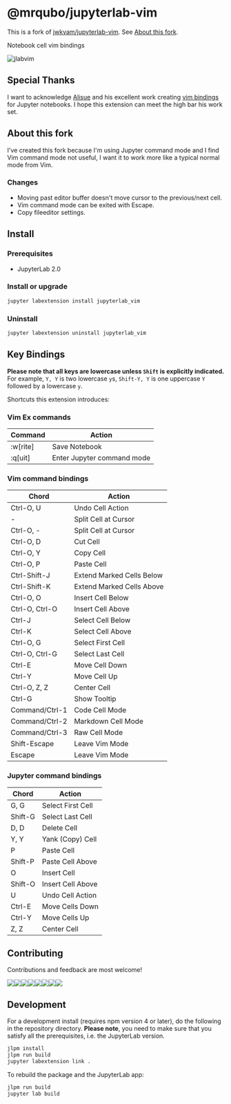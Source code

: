 # @mrqubo/jupyterlab-vim

This is a fork of [jwkvam/jupyterlab-vim](https://github.com/jwkvam/jupyterlab-vim). See [About this fork](#about-this-fork).

Notebook cell vim bindings

![jlabvim](https://user-images.githubusercontent.com/86304/38079432-b7596fd8-32f3-11e8-9ebd-4b9e7823f5f9.gif)

## Special Thanks

I want to acknowledge [Alisue](https://github.com/lambdalisue) and his excellent work creating [vim bindings](https://github.com/lambdalisue/jupyter-vim-binding) for Jupyter notebooks.
I hope this extension can meet the high bar his work set.

## About this fork

I've created this fork because I'm using Jupyter command mode and I find Vim command mode not useful, I want it to work more like a typical normal mode from Vim.

### Changes

- Moving past editor buffer doesn't move cursor to the previous/next cell.
- Vim command mode can be exited with Escape.
- Copy fileeditor settings.

## Install
### Prerequisites

* JupyterLab 2.0

### Install or upgrade

```bash
jupyter labextension install jupyterlab_vim
```

### Uninstall

```bash
jupyter labextension uninstall jupyterlab_vim
```

## Key Bindings

**Please note that all keys are lowercase unless `Shift` is explicitly indicated.**
For example, `Y, Y` is two lowercase `y`s, `Shift-Y, Y` is one uppercase `Y` followed by a lowercase `y`.

Shortcuts this extension introduces:

### Vim Ex commands

| Command  | Action                     |
| -------  | ------                     |
| :w[rite] | Save Notebook              |
| :q[uit]  | Enter Jupyter command mode |

### Vim command bindings

| Chord          | Action                    |
| -----          | -------                   |
| Ctrl-O, U      | Undo Cell Action          |
| -              | Split Cell at Cursor      |
| Ctrl-O, -      | Split Cell at Cursor      |
| Ctrl-O, D      | Cut Cell                  |
| Ctrl-O, Y      | Copy Cell                 |
| Ctrl-O, P      | Paste Cell                |
| Ctrl-Shift-J   | Extend Marked Cells Below |
| Ctrl-Shift-K   | Extend Marked Cells Above |
| Ctrl-O, O      | Insert Cell Below         |
| Ctrl-O, Ctrl-O | Insert Cell Above         |
| Ctrl-J         | Select Cell Below         |
| Ctrl-K         | Select Cell Above         |
| Ctrl-O, G      | Select First Cell         |
| Ctrl-O, Ctrl-G | Select Last Cell          |
| Ctrl-E         | Move Cell Down            |
| Ctrl-Y         | Move Cell Up              |
| Ctrl-O, Z, Z   | Center Cell               |
| Ctrl-G         | Show Tooltip              |
| Command/Ctrl-1 | Code Cell Mode            |
| Command/Ctrl-2 | Markdown Cell Mode        |
| Command/Ctrl-3 | Raw Cell Mode             |
| Shift-Escape   | Leave Vim Mode            |
| Escape         | Leave Vim Mode            |

### Jupyter command bindings

| Chord   | Action            |
| -----   | ------            |
| G, G    | Select First Cell |
| Shift-G | Select Last Cell  |
| D, D    | Delete Cell       |
| Y, Y    | Yank (Copy) Cell  |
| P       | Paste Cell        |
| Shift-P | Paste Cell Above  |
| O       | Insert Cell       |
| Shift-O | Insert Cell Above |
| U       | Undo Cell Action  |
| Ctrl-E  | Move Cells Down   |
| Ctrl-Y  | Move Cells Up     |
| Z, Z    | Center Cell       |

## Contributing

Contributions and feedback are most welcome!

[![](https://sourcerer.io/fame/jwkvam/jwkvam/jupyterlab-vim/images/0)](https://sourcerer.io/fame/jwkvam/jwkvam/jupyterlab-vim/links/0)[![](https://sourcerer.io/fame/jwkvam/jwkvam/jupyterlab-vim/images/1)](https://sourcerer.io/fame/jwkvam/jwkvam/jupyterlab-vim/links/1)[![](https://sourcerer.io/fame/jwkvam/jwkvam/jupyterlab-vim/images/2)](https://sourcerer.io/fame/jwkvam/jwkvam/jupyterlab-vim/links/2)[![](https://sourcerer.io/fame/jwkvam/jwkvam/jupyterlab-vim/images/3)](https://sourcerer.io/fame/jwkvam/jwkvam/jupyterlab-vim/links/3)[![](https://sourcerer.io/fame/jwkvam/jwkvam/jupyterlab-vim/images/4)](https://sourcerer.io/fame/jwkvam/jwkvam/jupyterlab-vim/links/4)[![](https://sourcerer.io/fame/jwkvam/jwkvam/jupyterlab-vim/images/5)](https://sourcerer.io/fame/jwkvam/jwkvam/jupyterlab-vim/links/5)[![](https://sourcerer.io/fame/jwkvam/jwkvam/jupyterlab-vim/images/6)](https://sourcerer.io/fame/jwkvam/jwkvam/jupyterlab-vim/links/6)[![](https://sourcerer.io/fame/jwkvam/jwkvam/jupyterlab-vim/images/7)](https://sourcerer.io/fame/jwkvam/jwkvam/jupyterlab-vim/links/7)

## Development

For a development install (requires npm version 4 or later), do the following in the repository directory. **Please note**, you need to make sure that you satisfy all the prerequisites, i.e. the JupyterLab version.

```bash
jlpm install
jlpm run build
jupyter labextension link .
```

To rebuild the package and the JupyterLab app:

```bash
jlpm run build
jupyter lab build
```
